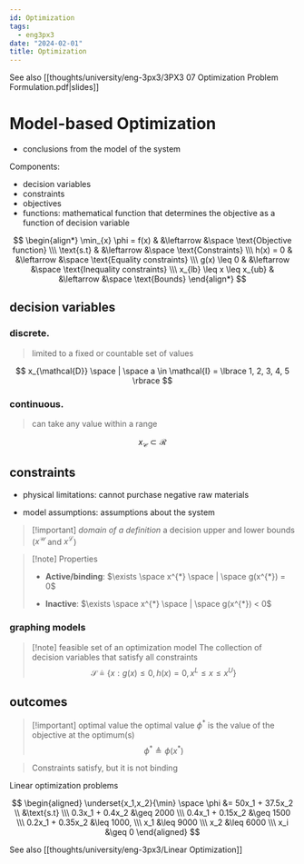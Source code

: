 ```yaml
---
id: Optimization
tags:
  - eng3px3
date: "2024-02-01"
title: Optimization
---
```


See also [[thoughts/university/eng-3px3/3PX3 07 Optimization Problem Formulation.pdf|slides]]

# Model-based Optimization

- conclusions from the model of the system

Components:
- decision variables
- constraints
- objectives
- functions: mathematical function that determines the objective as a function of decision variable

$$
\begin{align*}
\min_{x} \phi = f(x) & &\leftarrow &\space \text{Objective function} \\\
\text{s.t} & &\leftarrow &\space \text{Constraints} \\\
h(x) = 0 & &\leftarrow &\space \text{Equality constraints} \\\
g(x) \leq 0 & &\leftarrow &\space \text{Inequality constraints} \\\
x_{lb} \leq x \leq x_{ub} & &\leftarrow &\space \text{Bounds}
\end{align*}
$$


## decision variables

### discrete.

> limited to a fixed or countable set of values

$$
x_{\mathcal{D}} \space | \space a \in \mathcal{I} = \lbrace 1, 2, 3, 4, 5 \rbrace
$$

### continuous.

> can take any value within a range

$$
x_{\mathcal{C}} \subset \mathcal{R}
$$

## constraints

- physical limitations: cannot purchase negative raw materials

- model assumptions: assumptions about the system

> [!important] _domain of a definition_
> a decision upper and lower bounds ($x^{\mathcal{U}}$ and $x^{\mathcal{L}}$)

> [!note] Properties
> - **Active/binding**: $\exists \space x^{*} \space | \space g(x^{*}) = 0$
>
> - **Inactive**: $\exists \space x^{*} \space | \space g(x^{*}) < 0$

### graphing models

> [!note] feasible set of an optimization model
> The collection of decision variables that satisfy all constraints
> $$
> \mathcal{S} \triangleq \lbrace x : g(x) \leq 0, h(x) = 0, x^L \leq x \leq x^U \rbrace
> $$

## outcomes

> [!important] optimal value
> the optimal value $\phi^{*}$ is the value of the objective at the optimum(s)
> $$
> \phi^{*} \triangleq \phi(x^{*})
> $$

> Constraints satisfy, but it is not binding

Linear optimization problems

$$
\begin{aligned}
\underset{x_1,x_2}{\min} \space \phi &= 50x_1 + 37.5x_2 \\
&\text{s.t} \\\
0.3x_1 + 0.4x_2 &\geq 2000 \\\
0.4x_1 + 0.15x_2 &\geq 1500 \\\
0.2x_1 + 0.35x_2 &\leq 1000, \\\
x_1 &\leq 9000 \\\
x_2 &\leq 6000 \\\
x_i &\geq 0
\end{aligned}
$$

<!-- end date Feb 1 -->

See also [[thoughts/university/eng-3px3/Linear Optimization]]
